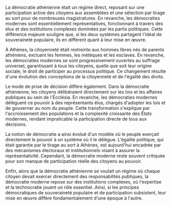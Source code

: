La démocratie athénienne était un régime direct, reposant sur une participation active des citoyens aux assemblées et une sélection par tirage au sort pour de nombreuses magistratures. En revanche, les démocraties modernes sont essentiellement représentatives, fonctionnant à travers des élus et des institutions complexes dominées par les partis politiques. Cette différence majeure souligne que, si les deux systèmes partagent l'idéal de souveraineté populaire, ils en diffèrent quant à leur mise en œuvre.

À Athènes, la citoyenneté était restreinte aux hommes libres nés de parents athéniens, excluant les femmes, les métèques et les esclaves. En revanche, les démocraties modernes se sont progressivement ouvertes au suffrage universel, garantissant à tous les citoyens, quelle que soit leur origine sociale, le droit de participer au processus politique. Ce changement résulte d'une évolution des conceptions de la citoyenneté et de l'égalité des droits.

Le mode de prise de décision diffère également. Dans la démocratie athénienne, les citoyens délibéraient directement sur les lois et les affaires publiques au sein de l'Écclésia. En revanche, les démocraties modernes délèguent ce pouvoir à des représentants élus, chargés d'adopter les lois et de gouverner au nom du peuple. Cette transformation s'explique par l'accroissement des populations et la complexité croissante des États modernes, rendant impraticable la participation directe de tous aux décisions.

La notion de démocratie a ainsi évolué d'un modèle où le peuple exerçait directement le pouvoir à un système où il le délègue. L'égalité politique, qui était garantie par le tirage au sort à Athènes, est aujourd'hui encadrée par des mécanismes électoraux et institutionnels visant à assurer la représentativité. Cependant, la démocratie moderne reste souvent critiquée pour son manque de participation réelle des citoyens au pouvoir.

Enfin, alors que la démocratie athénienne se voulait un régime où chaque citoyen devait exercer directement des responsabilités publiques, la démocratie moderne repose sur des institutions complexes, où l'expertise et la technocratie jouent un rôle essentiel. Ainsi, si les principes démocratiques de souveraineté populaire et de participation subsistent, leur mise en œuvre diffère fondamentalement d'une époque à l'autre.